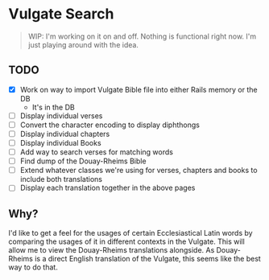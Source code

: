 # Vulgate Search

> WIP: I'm working on it on and off. Nothing is functional right now. I'm just playing around with the idea.

## TODO

- [x] Work on way to import Vulgate Bible file into either Rails memory or the DB
	- It's in the DB
- [ ] Display individual verses
- [ ] Convert the character encoding to display diphthongs
- [ ] Display individual chapters
- [ ] Display individual Books
- [ ] Add way to search verses for matching words
- [ ] Find dump of the Douay-Rheims Bible
- [ ] Extend whatever classes we're using for verses, chapters and books to include both translations
- [ ] Display each translation together in the above pages

## Why?

I'd like to get a feel for the usages of certain Ecclesiastical Latin words by comparing the usages of it in different contexts in the Vulgate. This will allow me to view the Douay-Rheims translations alongside. As Douay-Rheims is a direct English translation of the Vulgate, this seems like the best way to do that.
